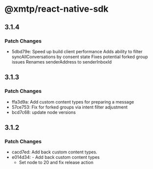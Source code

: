 # @xmtp/react-native-sdk

## 3.1.4

### Patch Changes

- 5dbd79e: Speed up build client performance
  Adds ability to filter syncAllConversations by consent state
  Fixes potential forked group issues
  Renames senderAddress to senderInboxId

## 3.1.3

### Patch Changes

- ffa3d9a: Add custom content types for preparing a message
- 57ce753: Fix for forked groups via intent filter adjustment
- bcd7c68: update node versions

## 3.1.2

### Patch Changes

- cacd7ed: Add back custom content types.
- e014d34: - Add back custom content types
  - Set node to 20 and fix release action
